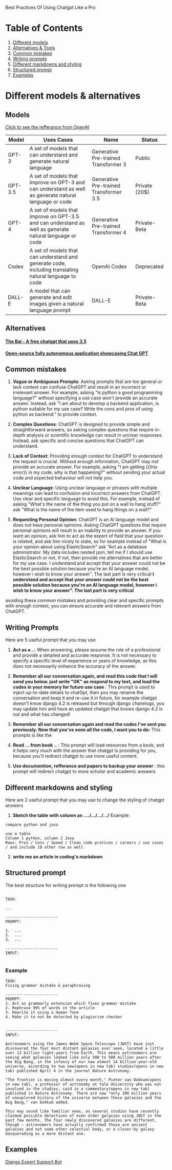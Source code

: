 Best Practices Of Using Chatgpt Like a Pro


# Table of Contents

1. [Different models](#different-models--alternatives)
2. [Alternatives & Tools](#alternatives)
3. [Common mistakes](#common-mistakes)
4. [Writing prompts](#writing-prompts)
5. [Different markdowns and styling](#different-markdowns-and-styling)
6. [Structured prompt](#structured-prompt)
7. [Examples](#examples)



# Different models & alternatives


## Models

[Click to see the refferance from OpenAI](https://platform.openai.com/docs/models)

| Model | Uses Cases | Name | Status |
|----------|------------|------|------|
| GPT-3 | A set of models that can understand and generate natural language | Generative Pre-trained Transformer 3  | Public |
| GPT-3.5  | A set of models that improve on GPT-3 and can understand as well as generate natural language or code | Generative Pre-trained Transformer 3.5 | Private (20$) |
| GPT-4 | A set of models that improve on GPT-3.5 and can understand as well as generate natural language or code | Generative Pre-trained Transformer 4 | Private-Beta |
| Codex | A set of models that can understand and generate code, including translating natural language to code | OpenAI Codex  | Deprecated |
| DALL-E | A model that can generate and edit images given a natural language prompt | DALL-E  |  Private-Beta |


## Alternatives

  #### [The Bai - A free chatgpt that uses 3.5](https://chatbot.theb.ai/#/chat)
  #### [Open-source fully autonomous application showcasing Chat GPT](https://github.com/Torantulino/Auto-GPT)



## Common mistakes

1. **Vague or Ambiguous Prompts**: Asking prompts that are too general or lack context can confuse ChatGPT and result in an incorrect or irrelevant answer. For example, asking "Is python a good programming language?" without specifying a use case won't provide an accurate answer. Instead, ask "I am about to develop a backend application, is python suitable for my use case? Write the cons and pros of using python as backend." to provide context.

2. **Complex Questions**: ChatGPT is designed to provide simple and straightforward answers, so asking complex questions that require in-depth analysis or scientific knowledge can result in unclear responses. Instead, ask specific and concise questions that ChatGPT can understand. 

3. **Lack of Context**: Providing enough context for ChatGPT to understand the request is crucial. Without enough information, ChatGPT may not provide an accurate answer. For example, asking "I am getting {{this error}} in my code, why is that happening?" without sending your actual code and expected behaviour will not help you.

4. **Unclear Language**: Using unclear language or phrases with multiple meanings can lead to confusion and incorrect answers from ChatGPT. Use clear and specific language to avoid this. For example, instead of asking "What's the name of the thing you put on a wall to hang stuff?" ask "What is the name of the item used to hang things on a wall?"

5. **Requesting Personal Opinion**: ChatGPT is an AI language model and does not have personal opinions. Asking ChatGPT questions that require personal opinions will result in an inability to provide an answer. If you want an opinion, ask him to act as the expert of field that your question is related, and ask him nicely to state, so for example instead of "What is your opinion about using ElasticSearch" ask "Act as a database administrator. My data includes nested json, tell me if I should use ElasticSearch or not, if not, then provide me alternatives that are better for my use case. I understand and accept that your answer could not be the best possible solution because you're an AI language model, however i wish to know your answer". The last part is very critical **I understand and accept that your answer could not be the best possible solution because you're an AI language model, however i wish to know your answer". The last part is very critical**


avoiding these common mistakes and providing clear and specific prompts with enough context, you can ensure accurate and relevant answers from ChatGPT. 


## Writing Prompts

Here are 5 useful prompt that you may use

1. **Act as a ..**: When answering, please assume the role of a professional and provide a detailed and accurate response. It is not necessary to specify a specific level of experience or years of knowledge, as this does not necessarily enhance the accuracy of the answer.

2. **Remember all our conversation again, and read this code that I will send you below. just write "OK" as respond to my text, and load the codes in your memory for future use case** : This prompt is used to inject up-to-date details to chatGpt, then you may rename the conversation and keep it and re-use it in future, for example chatgpt doesn't know django 4.2 is released but through django chanelogs, you may update him and have an updated chatgpt that knows django 4.2 is out and what has changed!

3. **Remember all our conversation again and read the codes I've sent you previously. Now that you've seen all the code, I want you to do:** This prompts is like the 

4. **Read ... from book ..** : This prompt will  load resources from a book, and it helps very much with the answer that chatgpt is providing for you, because you'll redirect chatgpt to use more useful content.


5. **Use documention, refferance and papers to backup your answer** : this prompt will redirect chatgpt to more scholar and academic answers



## Different markdowns and styling


Here are 2 useful prompt that you may use to change the styling of chatgpt answers

1. **Sketch the table with column as ..../.../.../.../**
Example:
```
compare python and java

use a table
Column 1 python, column 2 Java
Rows: Pros / Cons / Speed / Clean code pratices / careers / use cases / and include 10 other row as well
```

2. **write me an article in coding's markdown**



## Structured prompt

The best structure for writing prompt is the following one

```

TASK:

...

-----------------------
PROMPT: 

1.  ...
2.  ...
3.  ...

-----------------------
INPUT: 


```

### Example
```
TASK:
Fixing grammar mistake & paraphrasing

-----------------------
PROMPT: 
1. Act as grammarly extension which fixes grammar mistake
2. Rephrase 99% of words in the article
3. Rewrite it using a Human Tone
4. Make it to not be detected by plagiarism checker


-----------------------
INPUT: 

Astronomers using the James Webb Space Telescope (JWST) have just discovered the four most distant galaxies ever seen, located a little over 13 billion light-years from Earth. This means astronomers are seeing what galaxies looked like only 300 to 500 million years after the Big Bang, in the infancy of our now almost 14 billion-year-old universe, according to two new(opens in new tab) studies(opens in new tab) published April 4 in the journal Nature Astronomy.

"The frontier is moving almost every month," Pieter van Dokkum(opens in new tab), a professor of astronomy at Yale University who was not involved in the studies, said in a commentary(opens in new tab) published in Nature Astronomy. There are now "only 300 million years of unexplored history of the universe between these galaxies and the Big Bang," van Dokkum added.

This may sound like familiar news, as several studies have recently claimed possible detections of even older galaxies using JWST in the past few months. The four newly discovered galaxies are different, though — astronomers have actually confirmed these are ancient galaxies and not some other celestial body, or a closer-by galaxy masquerading as a more distant one.
```



## Examples

[Django Expert Support Bot](https://github.com/ManiMozaffar/django-expert-bot)
